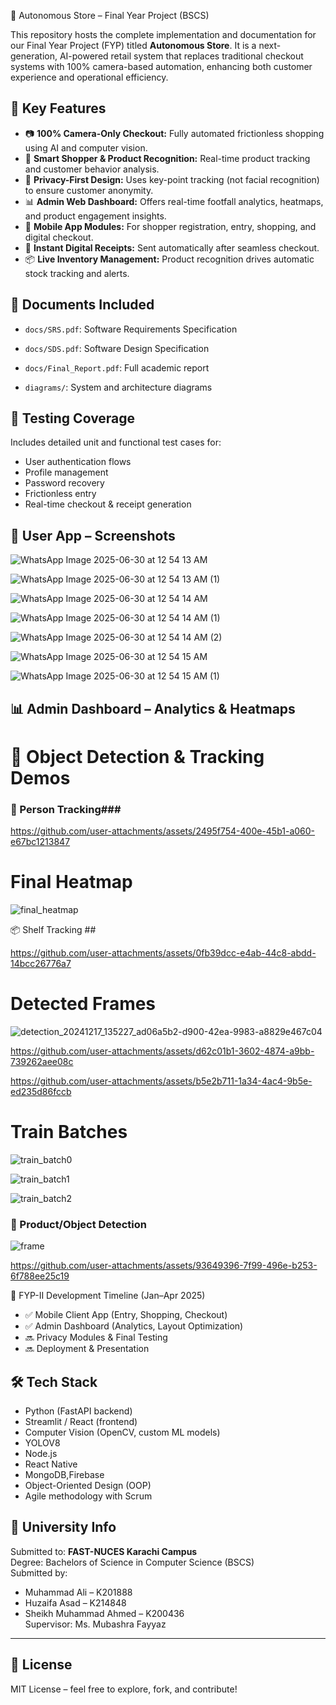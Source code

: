  🛒 Autonomous Store – Final Year Project (BSCS)

This repository hosts the complete implementation and documentation for our Final Year Project (FYP) titled **Autonomous Store**. It is a next-generation, AI-powered retail system that replaces traditional checkout systems with 100% camera-based automation, enhancing both customer experience and operational efficiency.

## 🚀 Key Features

- 📷 **100% Camera-Only Checkout:** Fully automated frictionless shopping using AI and computer vision.
- 🧠 **Smart Shopper & Product Recognition:** Real-time product tracking and customer behavior analysis.
- 🔐 **Privacy-First Design:** Uses key-point tracking (not facial recognition) to ensure customer anonymity.
- 📊 **Admin Web Dashboard:** Offers real-time footfall analytics, heatmaps, and product engagement insights.
- 📱 **Mobile App Modules:** For shopper registration, entry, shopping, and digital checkout.
- 🧾 **Instant Digital Receipts:** Sent automatically after seamless checkout.
- 📦 **Live Inventory Management:** Product recognition drives automatic stock tracking and alerts.

## 📁 Documents Included

- `docs/SRS.pdf`: Software Requirements Specification
- `docs/SDS.pdf`: Software Design Specification
- `docs/Final_Report.pdf`: Full academic report


- `diagrams/`: System and architecture diagrams

## 🧪 Testing Coverage

Includes detailed unit and functional test cases for:

- User authentication flows
- Profile management
- Password recovery
- Frictionless entry
- Real-time checkout & receipt generation
  
## 📱 User App – Screenshots


![WhatsApp Image 2025-06-30 at 12 54 13 AM](https://github.com/user-attachments/assets/6f880264-3cf9-4d78-98ad-a6bf037ef294)


![WhatsApp Image 2025-06-30 at 12 54 13 AM (1)](https://github.com/user-attachments/assets/b57dfeb9-830a-4c32-baa2-06d6bd3ee42c)


![WhatsApp Image 2025-06-30 at 12 54 14 AM](https://github.com/user-attachments/assets/2f81cfb3-d0ca-4690-b16e-6f22a0337030)



![WhatsApp Image 2025-06-30 at 12 54 14 AM (1)](https://github.com/user-attachments/assets/5b1ef48f-1347-4d59-b7dc-e7e11cff74b7)

![WhatsApp Image 2025-06-30 at 12 54 14 AM (2)](https://github.com/user-attachments/assets/0f2b63fb-17c3-4389-80ff-e4ee3628dc96)


![WhatsApp Image 2025-06-30 at 12 54 15 AM](https://github.com/user-attachments/assets/ef8a831a-0b24-4f6f-8f80-6e4c03e86ea0)


![WhatsApp Image 2025-06-30 at 12 54 15 AM (1)](https://github.com/user-attachments/assets/430204aa-35dc-405b-9770-f5a556a2f92d)



## 📊 Admin Dashboard – Analytics & Heatmaps
# 🎥 Object Detection & Tracking Demos

### 👤 Person Tracking### 


https://github.com/user-attachments/assets/2495f754-400e-45b1-a060-e67bc1213847

# Final Heatmap

![final_heatmap](https://github.com/user-attachments/assets/7abba252-3696-4bbf-8848-da2a36c049bf)




📦 Shelf Tracking  ## 

https://github.com/user-attachments/assets/0fb39dcc-e4ab-44c8-abdd-14bcc26776a7


# Detected Frames

![detection_20241217_135227_ad06a5b2-d900-42ea-9983-a8829e467c04](https://github.com/user-attachments/assets/b5199105-64bc-4f10-b4f0-9f4a3888ac20)


https://github.com/user-attachments/assets/d62c01b1-3602-4874-a9bb-739262aee08c


https://github.com/user-attachments/assets/b5e2b711-1a34-4ac4-9b5e-ed235d86fccb





# Train Batches

![train_batch0](https://github.com/user-attachments/assets/e104e238-e93a-4999-822c-8329093328be)

![train_batch1](https://github.com/user-attachments/assets/ca3c6e23-2764-4ddf-bfde-e5bca82410b9)

![train_batch2](https://github.com/user-attachments/assets/b9c8816e-681a-4b7a-a94d-f6e97b49e223)


### 🎯 Product/Object Detection 


![frame](https://github.com/user-attachments/assets/831b7c81-079e-452d-a01b-8d66b293f6fe)





https://github.com/user-attachments/assets/93649396-7f99-496e-b253-6f788ee25c19






📅 FYP-II Development Timeline (Jan–Apr 2025)

- ✅ Mobile Client App (Entry, Shopping, Checkout)
- ✅ Admin Dashboard (Analytics, Layout Optimization)
- 🔜 Privacy Modules & Final Testing
- 🔜 Deployment & Presentation

## 🛠️ Tech Stack

- Python (FastAPI backend)
- Streamlit / React (frontend)
- Computer Vision (OpenCV, custom ML models)
- YOLOV8
- Node.js
- React Native
- MongoDB,Firebase
- Object-Oriented Design (OOP)
- Agile methodology with Scrum

## 🏫 University Info

Submitted to: **FAST-NUCES Karachi Campus**  
Degree: Bachelors of Science in Computer Science (BSCS)  
Submitted by:

- Muhammad Ali – K201888
- Huzaifa Asad – K214848
- Sheikh Muhammad Ahmed – K200436  
  Supervisor: Ms. Mubashra Fayyaz

---

## 📄 License

MIT License – feel free to explore, fork, and contribute!

